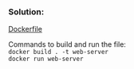 ### Solution:  
[Dockerfile](Dockerfile)  

Commands to build and run the file:  
`docker build . -t web-server`  
`docker run web-server`
